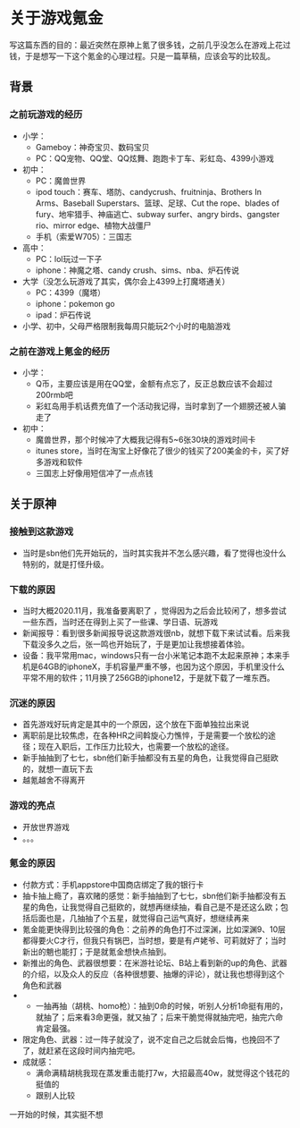 # 关于游戏氪金

写这篇东西的目的：最近突然在原神上氪了很多钱，之前几乎没怎么在游戏上花过钱，于是想写一下这个氪金的心理过程。只是一篇草稿，应该会写的比较乱。



## 背景

### 之前玩游戏的经历

* 小学：
  * Gameboy：神奇宝贝、数码宝贝
  * PC：QQ宠物、QQ堂、QQ炫舞、跑跑卡丁车、彩虹岛、4399小游戏
* 初中：
  * PC：魔兽世界
  * ipod touch：赛车、塔防、candycrush、fruitninja、Brothers In Arms、Baseball Superstars、篮球、足球、Cut the rope、blades of fury、地牢猎手、神庙逃亡、subway surfer、angry birds、gangster rio、mirror edge、植物大战僵尸
  * 手机（索爱W705）：三国志
* 高中：
  * PC：lol玩过一下子
  * iphone：神魔之塔、candy crush、sims、nba、炉石传说
* 大学（没怎么玩游戏了其实，偶尔会上4399上打魔塔通关）
  * PC：4399（魔塔）
  * iphone：pokemon go
  * ipad：炉石传说
* 小学、初中，父母严格限制我每周只能玩2个小时的电脑游戏

### 之前在游戏上氪金的经历

* 小学：
  * Q币，主要应该是用在QQ堂，金额有点忘了，反正总数应该不会超过200rmb吧
  * 彩虹岛用手机话费充值了一个活动我记得，当时拿到了一个翅膀还被人骗走了
* 初中：
  * 魔兽世界，那个时候冲了大概我记得有5~6张30块的游戏时间卡
  * itunes store，当时在淘宝上好像花了很少的钱买了200美金的卡，买了好多游戏和软件
  * 三国志上好像用短信冲了一点点钱



## 关于原神

### 接触到这款游戏

* 当时是sbn他们先开始玩的，当时其实我并不怎么感兴趣，看了觉得也没什么特别的，就是打怪升级。

### 下载的原因

* 当时大概2020.11月，我准备要离职了 ，觉得因为之后会比较闲了，想多尝试一些东西，当时还在得到上买了一些课、学日语、玩游戏
* 新闻报导：看到很多新闻报导说这款游戏很nb，就想下载下来试试看。后来我下载没多久之后，张一鸣也开始玩了，于是更加让我想接着体验。
* 设备：我平常用mac，windows只有一台小米笔记本跑不太起来原神；本来手机是64GB的iphoneX，手机容量严重不够，也因为这个原因，手机里没什么平常不用的软件；11月换了256GB的iphone12，于是就下载了一堆东西。

### 沉迷的原因

* 首先游戏好玩肯定是其中的一个原因，这个放在下面单独拉出来说
* 离职前是比较焦虑，在各种HR之间斡旋心力憔悴，于是需要一个放松的途径；现在入职后，工作压力比较大，也需要一个放松的途径。
* 新手抽抽到了七七，sbn他们新手抽都没有五星的角色，让我觉得自己挺欧的，就想一直玩下去
* 越氪越舍不得离开

### 游戏的亮点

* 开放世界游戏
* 。。。

### 氪金的原因

* 付款方式：手机appstore中国商店绑定了我的银行卡
* 抽卡抽上瘾了，喜欢赌的感觉：新手抽抽到了七七，sbn他们新手抽都没有五星的角色，让我觉得自己挺欧的，就想再继续抽，看自己是不是还这么欧；包括后面也是，几抽抽了个五星，就觉得自己运气真好，想继续再来
* 氪金能更快得到比较强的角色：之前养的角色打不过深渊，比如深渊9、10层都得要火C才行，但我只有锅巴，当时想，要是有卢姥爷、可莉就好了；当时新出的魈也能打；于是就氪金想快点抽到。
* 新推出的角色、武器很想要：在米游社论坛、B站上看到新的up的角色、武器的介绍，以及众人的反应（各种很想要、抽爆的评论），就让我也想得到这个角色和武器
* * 一抽再抽（胡桃、homo枪）：抽到0命的时候，听别人分析1命挺有用的，就抽了；后来看3命更强，就又抽了；后来干脆觉得就抽完吧，抽完六命肯定最强。
* 限定角色、武器：过一阵子就没了，说不定自己之后就会后悔，也挽回不了了，就赶紧在这段时间内抽完吧。
* 成就感：
  * 满命满精胡桃我现在蒸发重击能打7w，大招最高40w，就觉得这个钱花的挺值的
  * 跟别人比较

一开始的时候，其实挺不想

